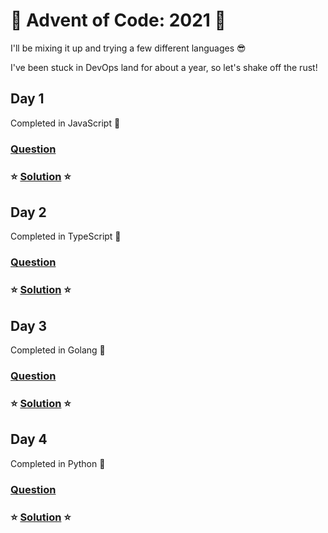 # 🎄 Advent of Code: 2021 🎄

I'll be mixing it up and trying a few different languages 😎

I've been stuck in DevOps land for about a year, so let's shake off the rust!

## Day 1

Completed in JavaScript 💛

### [Question](https://adventofcode.com/2021/day/1)
### ⭐ [Solution](./1) ⭐

## Day 2

Completed in TypeScript 💙

### [Question](https://adventofcode.com/2021/day/2)

### ⭐ [Solution](./2) ⭐

## Day 3

Completed in Golang 💙

### [Question](https://adventofcode.com/2021/day/3)
### ⭐ [Solution](./3) ⭐

## Day 4

Completed in Python 💛

### [Question](https://adventofcode.com/2021/day/4)

### ⭐ [Solution](./4) ⭐